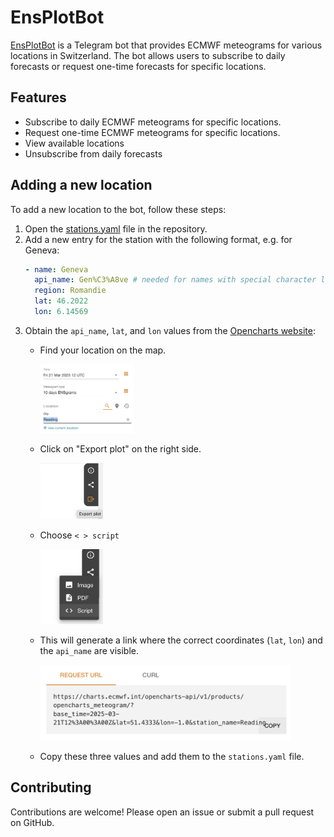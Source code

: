 # EnsPlotBot

[EnsPlotBot](https://t.me/EnsPlotBot) is a Telegram bot that provides ECMWF meteograms for various locations in Switzerland. The bot allows users to subscribe to daily forecasts or request one-time forecasts for specific locations.

## Features

- Subscribe to daily ECMWF meteograms for specific locations.
- Request one-time ECMWF meteograms for specific locations.
- View available locations
- Unsubscribe from daily forecasts

## Adding a new location

To add a new location to the bot, follow these steps:

1. Open the [stations.yaml](stations.yaml) file in the repository.
2. Add a new entry for the station with the following format, e.g. for Geneva:
    ```yaml
    - name: Geneva
      api_name: Gen%C3%A8ve # needed for names with special character like é or è
      region: Romandie
      lat: 46.2022
      lon: 6.14569
    ```
3. Obtain the `api_name`, `lat`, and `lon` values from the [Opencharts website](https://charts.ecmwf.int/products/opencharts_meteogram?base_time=202503211200&epsgram=classical_10d&lat=51.4333&lon=-1.0&station_name=Reading):
    - Find your location on the map.

      <img src="pics/select_location.png" alt="Select Location" width="150"> 
    - Click on "Export plot" on the right side.

      <img src="pics/export_plot.png" alt="Export Plot" width="100">
    - Choose `< > script`

      <img src="pics/choose_link.png" alt="Export for script" width="100">
    - This will generate a link where the correct coordinates (`lat`, `lon`) and the `api_name` are visible.
    
      <img src="pics/url.png" alt="Generate link" width="400">
    - Copy these three values and add them to the `stations.yaml` file.

## Contributing

Contributions are welcome! Please open an issue or submit a pull request on GitHub.
